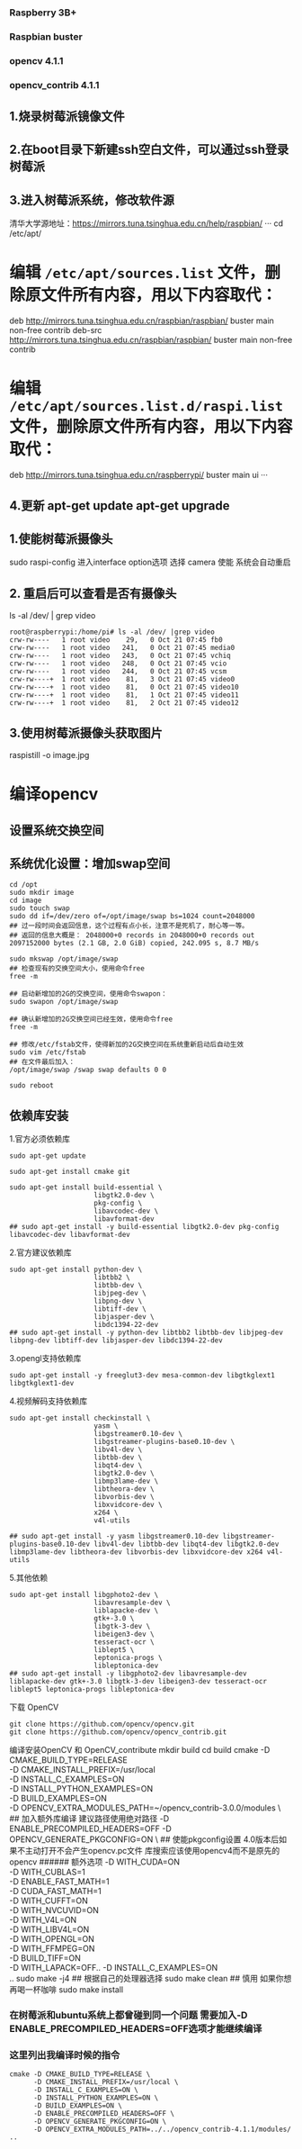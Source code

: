 ### Raspberry 3B+ 
### Raspbian buster
### opencv 4.1.1
### opencv_contrib 4.1.1

## 1.烧录树莓派镜像文件
## 2.在boot目录下新建ssh空白文件，可以通过ssh登录树莓派
## 3.进入树莓派系统，修改软件源
清华大学源地址：https://mirrors.tuna.tsinghua.edu.cn/help/raspbian/
···
cd /etc/apt/

# 编辑 `/etc/apt/sources.list` 文件，删除原文件所有内容，用以下内容取代：
deb http://mirrors.tuna.tsinghua.edu.cn/raspbian/raspbian/ buster main non-free contrib
deb-src http://mirrors.tuna.tsinghua.edu.cn/raspbian/raspbian/ buster main non-free contrib

# 编辑 `/etc/apt/sources.list.d/raspi.list` 文件，删除原文件所有内容，用以下内容取代：
deb http://mirrors.tuna.tsinghua.edu.cn/raspberrypi/ buster main ui
···
## 4.更新 apt-get update apt-get upgrade

## 1.使能树莓派摄像头
sudo raspi-config
进入interface option选项 选择 camera 使能
系统会自动重启

## 2. 重启后可以查看是否有摄像头
ls -al /dev/ | grep video
```
root@raspberrypi:/home/pi# ls -al /dev/ |grep video
crw-rw----   1 root video    29,   0 Oct 21 07:45 fb0
crw-rw----   1 root video   241,   0 Oct 21 07:45 media0
crw-rw----   1 root video   243,   0 Oct 21 07:45 vchiq
crw-rw----   1 root video   248,   0 Oct 21 07:45 vcio
crw-rw----   1 root video   244,   0 Oct 21 07:45 vcsm
crw-rw----+  1 root video    81,   3 Oct 21 07:45 video0
crw-rw----+  1 root video    81,   0 Oct 21 07:45 video10
crw-rw----+  1 root video    81,   1 Oct 21 07:45 video11
crw-rw----+  1 root video    81,   2 Oct 21 07:45 video12
```

## 3.使用树莓派摄像头获取图片
raspistill -o image.jpg





# 编译opencv

## 设置系统交换空间
## 系统优化设置：增加swap空间 

```
cd /opt 
sudo mkdir image 
cd image
sudo touch swap 
sudo dd if=/dev/zero of=/opt/image/swap bs=1024 count=2048000 
## 过一段时间会返回信息，这个过程有点小长，注意不是死机了，耐心等一等。
## 返回的信息大概是： 2048000+0 records in 2048000+0 records out 2097152000 bytes (2.1 GB, 2.0 GiB) copied, 242.095 s, 8.7 MB/s

sudo mkswap /opt/image/swap 
## 检查现有的交换空间大小，使用命令free
free -m

## 启动新增加的2G的交换空间，使用命令swapon：
sudo swapon /opt/image/swap

## 确认新增加的2G交换空间已经生效，使用命令free 
free -m

## 修改/etc/fstab文件，使得新加的2G交换空间在系统重新启动后自动生效 
sudo vim /etc/fstab
## 在文件最后加入： 
/opt/image/swap /swap swap defaults 0 0

sudo reboot

```

## 依赖库安装


1.官方必须依赖库
```
sudo apt-get update

sudo apt-get install cmake git

sudo apt-get install build-essential \
                     libgtk2.0-dev \
                     pkg-config \
                     libavcodec-dev \
                     libavformat-dev 
## sudo apt-get install -y build-essential libgtk2.0-dev pkg-config libavcodec-dev libavformat-dev 
```

2.官方建议依赖库
```
sudo apt-get install python-dev \
                     libtbb2 \
                     libtbb-dev \
                     libjpeg-dev \
                     libpng-dev \
                     libtiff-dev \
                     libjasper-dev \
                     libdc1394-22-dev
## sudo apt-get install -y python-dev libtbb2 libtbb-dev libjpeg-dev libpng-dev libtiff-dev libjasper-dev libdc1394-22-dev
```

3.opengl支持依赖库
```
sudo apt-get install -y freeglut3-dev mesa-common-dev libgtkglext1 libgtkglext1-dev
```

4.视频解码支持依赖库
```
sudo apt-get install checkinstall \
                     yasm \
                     libgstreamer0.10-dev \
                     libgstreamer-plugins-base0.10-dev \
                     libv4l-dev \
                     libtbb-dev \
                     libqt4-dev \
                     libgtk2.0-dev \
                     libmp3lame-dev \
                     libtheora-dev \
                     libvorbis-dev \
                     libxvidcore-dev \
                     x264 \
                     v4l-utils

## sudo apt-get install -y yasm libgstreamer0.10-dev libgstreamer-plugins-base0.10-dev libv4l-dev libtbb-dev libqt4-dev libgtk2.0-dev libmp3lame-dev libtheora-dev libvorbis-dev libxvidcore-dev x264 v4l-utils
```

5.其他依赖
```
sudo apt-get install libgphoto2-dev \
                     libavresample-dev \ 
                     liblapacke-dev \
                     gtk+-3.0 \
                     libgtk-3-dev \ 
                     libeigen3-dev \ 
                     tesseract-ocr \
                     liblept5 \
                     leptonica-progs \
                     libleptonica-dev
## sudo apt-get install -y libgphoto2-dev libavresample-dev liblapacke-dev gtk+-3.0 libgtk-3-dev libeigen3-dev tesseract-ocr liblept5 leptonica-progs libleptonica-dev
```


下载 OpenCV
```
git clone https://github.com/opencv/opencv.git
git clone https://github.com/opencv/opencv_contrib.git
```

编译安装OpenCV 和 OpenCV_contribute
mkdir build
cd build
cmake -D CMAKE_BUILD_TYPE=RELEASE \
      -D CMAKE_INSTALL_PREFIX=/usr/local \
      -D INSTALL_C_EXAMPLES=ON \
      -D INSTALL_PYTHON_EXAMPLES=ON \
      -D BUILD_EXAMPLES=ON \
      -D OPENCV_EXTRA_MODULES_PATH=~/opencv_contrib-3.0.0/modules \ ## 加入额外库编译 建议路径使用绝对路径
      -D ENABLE_PRECOMPILED_HEADERS=OFF
      -D OPENCV_GENERATE_PKGCONFIG=ON \ ## 使能pkgconfig设置 4.0版本后如果不主动打开不会产生opencv.pc文件 库搜索应该使用opencv4而不是原先的opencv
      ###### 额外选项
      -D WITH_CUDA=ON \
      -D WITH_CUBLAS=1 \
      -D ENABLE_FAST_MATH=1 \
      -D CUDA_FAST_MATH=1 \
      -D WITH_CUFFT=ON \
      -D WITH_NVCUVID=ON \
      -D WITH_V4L=ON \
      -D WITH_LIBV4L=ON \
      -D WITH_OPENGL=ON \
      -D WITH_FFMPEG=ON \
      -D BUILD_TIFF=ON \
      -D WITH_LAPACK=OFF..
      -D INSTALL_C_EXAMPLES=ON \
      ..
sudo make -j4 ## 根据自己的处理器选择
sudo make clean ## 慎用 如果你想再喝一杯咖啡
sudo make install


### 在树莓派和ubuntu系统上都曾碰到同一个问题 需要加入-D ENABLE_PRECOMPILED_HEADERS=OFF选项才能继续编译
### 这里列出我编译时候的指令
```
cmake -D CMAKE_BUILD_TYPE=RELEASE \
      -D CMAKE_INSTALL_PREFIX=/usr/local \
      -D INSTALL_C_EXAMPLES=ON \
      -D INSTALL_PYTHON_EXAMPLES=ON \
      -D BUILD_EXAMPLES=ON \
      -D ENABLE_PRECOMPILED_HEADERS=OFF \
      -D OPENCV_GENERATE_PKGCONFIG=ON \
      -D OPENCV_EXTRA_MODULES_PATH=../../opencv_contrib-4.1.1/modules/ ..
```






